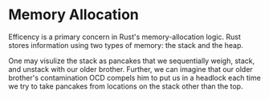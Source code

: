 # Memory Allocation

Efficency is a primary concern in Rust's memory-allocation logic. Rust stores information using two types of memory: the stack and the heap.

One may visulize the stack as pancakes that we sequentially weigh, stack, and unstack with our older brother. Further, we can imagine that our older brother's contamination OCD compels him to put us in a headlock each time we try to take pancakes from locations on the stack other than the top.

